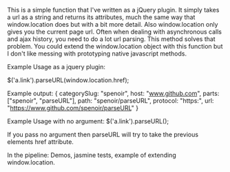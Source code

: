 This is a simple function that I've written as a jQuery plugin. It simply takes a url as a string and returns its attributes, much the same way that window.location does but with a bit more detail. 
Also window.location only gives you the current page url. 
Often when dealing with asynchronous calls and ajax history, you need to do a lot url parsing. 
This method solves that problem.
You could extend the window.location object with this function but I don't like messing with prototyping native javascript methods.


Example Usage as a jquery plugin:

$('a.link').parseURL(window.location.href);

Example output:
{
	categorySlug: "spenoir",
	host: "www.github.com",
	parts: ["spenoir", "parseURL"],
	path: "spenoir/parseURL",
	protocol: "https:",
	url: "https://www.github.com/spenoir/parseURL"
}

Example Usage with no argument:
$('a.link').parseURL();

If you pass no argument then parseURL will try to take the previous elements href attribute.



In the pipeline:
Demos, jasmine tests, example of extending window.location.